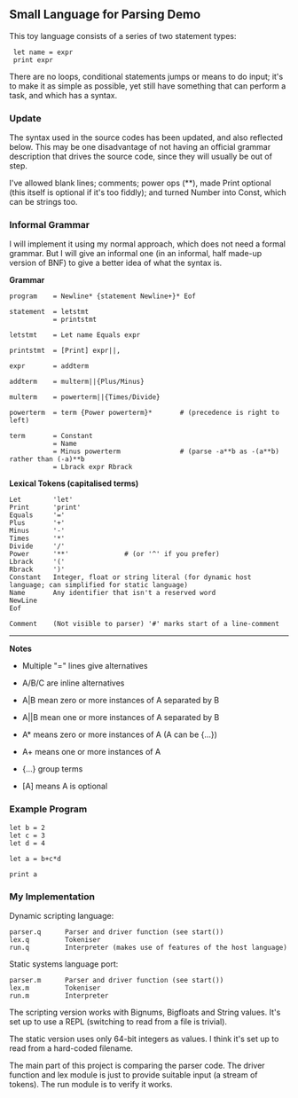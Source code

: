 ## Small Language for Parsing Demo

This toy language consists of a series of two statement types:
````
 let name = expr
 print expr
````
There are no loops, conditional statements jumps or means to do input; it's to make it as simple as possible, yet still have something that can perform a task, and which has a syntax.

### Update

The syntax used in the source codes has been updated, and also reflected below. This may be one disadvantage of not having an official grammar description that drives the source code, since they will usually be out of step.

I've allowed blank lines; comments; power ops (\*\*), made Print optional (this itself is optional if it's too fiddly); and turned Number into Const, which can be strings too.

### Informal Grammar

I will implement it using my normal approach, which does not need a formal
grammar. But I will give an informal one (in an informal, half made-up version
of BNF) to give a better idea of what the syntax is.

**Grammar**
````
program    = Newline* {statement Newline+}* Eof

statement  = letstmt
           = printstmt

letstmt    = Let name Equals expr

printstmt  = [Print] expr||,

expr       = addterm

addterm    = multerm||{Plus/Minus}

multerm    = powerterm||{Times/Divide}

powerterm  = term {Power powerterm}*       # (precedence is right to left)

term       = Constant
           = Name
           = Minus powerterm               # (parse -a**b as -(a**b) rather than (-a)**b
           = Lbrack expr Rbrack
````

**Lexical Tokens (capitalised terms)**
````
Let        'let'
Print      'print'
Equals     '='
Plus       '+'
Minus      '-'
Times      '*'
Divide     '/'
Power      '**'              # (or '^' if you prefer)
Lbrack     '('
Rbrack     ')'
Constant   Integer, float or string literal (for dynamic host language; can simplified for static language)
Name       Any identifier that isn't a reserved word
NewLine
Eof

Comment    (Not visible to parser) '#' marks start of a line-comment

````
-----------------------------------------------------

**Notes**

* Multiple "=" lines give alternatives

* A/B/C are inline alternatives

* A|B mean zero or more instances of A separated by B
* A||B mean one or more instances of A separated by B

* A* means zero or more instances of A (A can be {...})

* A+ means one or more instances of A

* {...} group terms
* \[A\] means A is optional

### Example Program
````
let b = 2
let c = 3
let d = 4

let a = b+c*d

print a
````
### My Implementation

Dynamic scripting language:
````
parser.q      Parser and driver function (see start())
lex.q         Tokeniser
run.q         Interpreter (makes use of features of the host language)
````
Static systems language port:
````
parser.m      Parser and driver function (see start())
lex.m         Tokeniser
run.m         Interpreter
````
The scripting version works with Bignums, Bigfloats and String values. It's set up to use a REPL (switching to read from a file is trivial).

The static version uses only 64-bit integers as values. I think it's set up to read from a hard-coded filename.

The main part of this project is comparing the parser code. The driver function and lex module is just to provide suitable input (a stream of tokens).
The run module is to verify it works.

